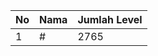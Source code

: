 | No | Nama            | Jumlah Level |
|----|-----------------|--------------|
| 1  | #    |    2765        |

